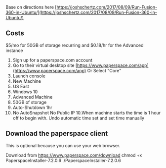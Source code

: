 Base on directions here [https://joshschertz.com/2017/08/09/Run-Fusion-360-in-Ubuntu/](https://joshschertz.com/2017/08/09/Run-Fusion-360-in-Ubuntu/)

## Costs
$5/mo for 50GB of storage recurring and $0.18/hr for the Advanced instance

1. Sign up for a paperspace.com account
2. Go to their virtual desktop site
[https://www.paperspace.com/app](https://www.paperspace.com/app)
Or Select "Core"
3. Launch console
4. New Machine
5. US East
6. Windows 10
7. Advanced Machine
8. 50GB of storage
9. Auto-Shutdown 1hr
10. No AutoSnapshot No Public IP
10.When machine starts the time is 1 hour off to begin with.  Undo automatic time set and set time manually

## Download the paperspace client
This is optional because you can use your web browser.

Download from https://www.paperspace.com/download
chmod +x PaperspaceInstaller-7.2.0.6
./PaperspaceInstaller-7.2.0.6

 
<!--stackedit_data:
eyJoaXN0b3J5IjpbLTE1NTE4MDU2ODAsLTEyODk0NjAyODEsMT
k3ODMyNjgzNiwtNTMxNzgzNTcwLC0xOTMwNjYxOTQxXX0=
-->